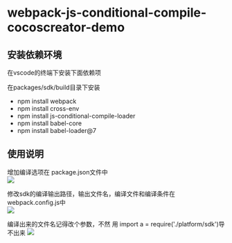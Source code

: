 # webpack-js-conditional-compile-cocoscreator-demo


安装依赖环境
-----

在vscode的终端下安装下面依赖项   

在packages/sdk/build目录下安装
* npm install webpack  
* npm install cross-env  
* npm install js-conditional-compile-loader
* npm install babel-core
* npm install babel-loader@7

使用说明
----

   增加编译选项在  package.json文件中  
 ![](https://github.com/chenleic/webpack-js-conditional-compile-demo/blob/master/package.json.png)


  修改sdk的编译输出路径，输出文件名，编译文件和编译条件在 webpack.config.js中  
![](https://github.com/chenleic/webpack-js-conditional-compile-demo/blob/master/webpack.config.js.png)

  
   编译出来的文件名记得改个参数，不然 用 import a = require('./platform/sdk')导不出来
![](https://github.com/chenleic/webpack-js-conditional-compile-demo/blob/master/output.png)

